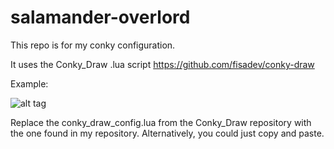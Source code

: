 # salamander-overlord

This repo is for my conky configuration.

It uses the Conky_Draw .lua script https://github.com/fisadev/conky-draw


Example:

![alt tag](https://github.com/SanderSalamander/salamander-conky-config/blob/master/example.png)

Replace the conky_draw_config.lua from the Conky_Draw repository with the one found in my repository. Alternatively, you could just copy and paste.

